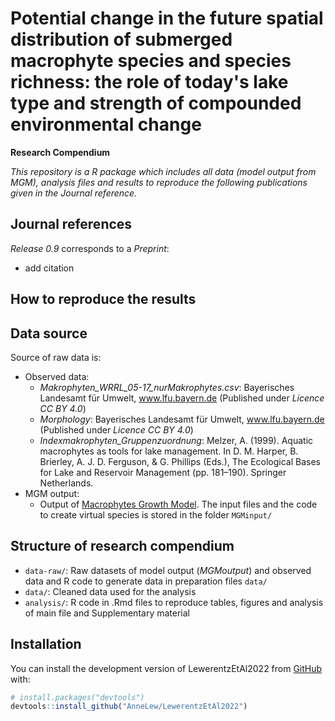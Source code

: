 
# Potential change in the future spatial distribution of submerged macrophyte species and species richness: the role of today's lake type and strength of compounded environmental change

**Research Compendium**

<!-- badges: start -->
<!-- badges: end -->

*This repository is a R package which includes all data (model output from MGM), analysis files and results to reproduce the following publications given in the Journal reference.*


## Journal references

*Release 0.9* corresponds to a *Preprint*:

- add citation


## How to reproduce the results


## Data source

Source of raw data is: 

- Observed data: 
  - *Makrophyten_WRRL_05-17_nurMakrophytes.csv*:  Bayerisches Landesamt für Umwelt, www.lfu.bayern.de (Published under *Licence CC BY 4.0*)
  - *Morphology*: Bayerisches Landesamt für Umwelt, www.lfu.bayern.de (Published under *Licence CC BY 4.0*)
  - *Indexmakrophyten_Gruppenzuordnung*: Melzer, A. (1999). Aquatic macrophytes as tools for lake management. In D. M. Harper, B. Brierley, A. J. D. Ferguson, & G. Phillips (Eds.), The Ecological Bases for Lake and Reservoir Management (pp. 181–190). Springer Netherlands.
- MGM output: 
  - Output of [Macrophytes Growth Model](https://github.com/AnneLew/MGM). The input files and the code to create virtual species is stored in the folder `MGMinput/`





## Structure of research compendium

-   `data-raw/`: Raw datasets of model output (*MGMoutput*) and observed data and R code to generate data in preparation files `data/`
-   `data/`: Cleaned data used for the analysis
-   `analysis/`: R code in .Rmd files to reproduce tables, figures and analysis of main file and Supplementary material






## Installation

You can install the development version of LewerentzEtAl2022 from [GitHub](https://github.com/) with:

``` r
# install.packages("devtools")
devtools::install_github("AnneLew/LewerentzEtAl2022")
```


